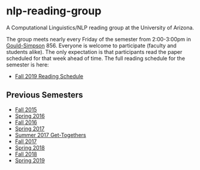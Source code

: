 # nlp-reading-group

A Computational Linguistics/NLP reading group at the University of Arizona.

The group meets nearly every Friday of the semester from 2:00-3:00pm in [Gould-Simpson](https://maps.arizona.edu/campus360/?buildingId=77) 856.
Everyone is welcome to participate (faculty and students alike).
The only expectation is that participants read the paper scheduled for that week ahead of time.
The full reading schedule for the semester is here:

* [Fall 2019 Reading Schedule](https://github.com/clulab/nlp-reading-group/wiki/Fall-2019-Reading-Schedule)

## Previous Semesters

* [Fall 2015](https://github.com/clulab/nlp-reading-group/wiki/Fall-2015-Reading-Schedule)
* [Spring 2016](https://github.com/clulab/nlp-reading-group/wiki/Spring-2016-Reading-Schedule)
* [Fall 2016](https://github.com/clulab/nlp-reading-group/wiki/Fall-2016-Reading-Schedule)
* [Spring 2017](https://github.com/clulab/nlp-reading-group/wiki/Spring-2017-Reading-Schedule)
* [Summer 2017 Get-Togethers](https://github.com/clulab/nlp-reading-group/wiki/Summer-2017-Schedule)
* [Fall 2017](https://github.com/clulab/nlp-reading-group/wiki/Fall-2017-Reading-Schedule)
* [Spring 2018](https://github.com/clulab/nlp-reading-group/wiki/Spring-2018-Reading-Schedule)
* [Fall 2018](https://github.com/clulab/nlp-reading-group/wiki/Fall-2018-Reading-Schedule)
* [Spring 2019](https://github.com/clulab/nlp-reading-group/wiki/Spring-2019-Reading-Schedule)
